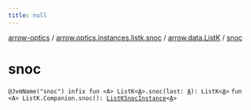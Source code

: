 ```yaml
---
title: null
---
```


[arrow-optics](../../index.html) / [arrow.optics.instances.listk.snoc](../index.html) / [arrow.data.ListK](index.html) / [snoc](./snoc.html)

# snoc

`@JvmName("snoc") infix fun <A> ListK<`[`A`](snoc.html#A)`>.snoc(last: `[`A`](snoc.html#A)`): ListK<`[`A`](snoc.html#A)`>`
`fun <A> ListK.Companion.snoc(): `[`ListKSnocInstance`](../../arrow.optics.instances/-list-k-snoc-instance/index.html)`<`[`A`](snoc.html#A)`>`